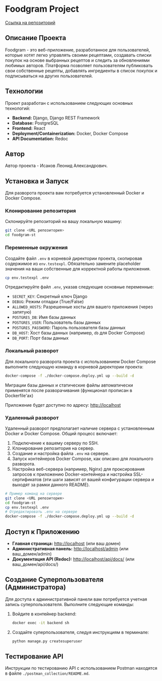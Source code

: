 # Foodgram Project
[Ссылка на репозиторий](https://github.com/Peygy/foodgram-st)

## Описание Проекта

Foodgram - это веб-приложение, разработанное для пользователей, которые хотят легко управлять своими рецептами, создавать списки покупок на основе выбранных рецептов и следить за обновлениями любимых авторов. Платформа позволяет пользователям публиковать свои собственные рецепты, добавлять ингредиенты в список покупок и подписываться на других пользователей.

## Технологии

Проект разработан с использованием следующих основных технологий:

*   **Backend:** Django, Django REST Framework
*   **Database:** PostgreSQL
*   **Frontend:** React
*   **Deployment/Containerization:** Docker, Docker Compose
*   **API Documentation:** Redoc

## Автор

Автор проекта - Исаков Леонид Александрович.

## Установка и Запуск

Для разворота проекта вам потребуется установленный Docker и Docker Compose.

### Клонирование репозитория

Склонируйте репозиторий на вашу локальную машину:

```bash
git clone <URL репозитория>
cd foodgram-st
```

### Переменные окружения

Создайте файл `.env` в корневой директории проекта, скопировав содержимое из `env.testexpl`. Обязательно замените placeholder значения на ваши собственные для корректной работы приложения.

```bash
cp env.testexpl .env
```

Отредактируйте файл `.env`, указав следующие основные переменные:

*   `SECRET_KEY`: Секретный ключ Django
*   `DEBUG`: Режим отладки (True/False)
*   `ALLOWED_HOSTS`: Разрешенные хосты для вашего приложения (через запятую)
*   `POSTGRES_DB`: Имя базы данных
*   `POSTGRES_USER`: Пользователь базы данных
*   `POSTGRES_PASSWORD`: Пароль пользователя базы данных
*   `DB_HOST`: Хост базы данных (например, `db` для Docker Compose)
*   `DB_PORT`: Порт базы данных

### Локальный разворот

Для локального разворота проекта с использованием Docker Compose выполните следующую команду в корневой директории проекта:

```bash
docker-compose -f ./docker-compose.deploy.yml up --build -d
```

Миграции базы данных и статические файлы автоматически применятся после разворачивания (функционал прописан в Dockerfile'ах)

Приложение будет доступно по адресу: [http://localhost](http://localhost)

### Удаленный разворот

Удаленный разворот предполагает наличие сервера с установленным Docker и Docker Compose. Общий процесс включает:

1.  Подключение к вашему серверу по SSH.
2.  Клонирование репозитория на сервер.
3.  Создание и настройка файла `.env` на сервере.
4.  Запуск контейнеров Docker Compose, как описано для локального разворота.
5.  Настройка веб-сервера (например, Nginx) для проксирования запросов к приложению Docker-контейнера и настройка SSL-сертификатов (эти шаги зависят от вашей конфигурации сервера и выходят за рамки данного README).

```bash
# Пример команд на сервере
git clone <URL репозитория>
cd foodgram-st
cp env.testexpl .env
# Отредактировать .env на сервере
docker-compose -f ./docker-compose.deploy.yml up --build -d
```

## Доступ к Приложению

*   **Главная страница:** [http://localhost](http://localhost) (или ваш домен)
*   **Административная панель:** [http://localhost/admin](http://localhost/admin) (или ваш_домен/admin)
*   **Документация API (Redoc):** [http://localhost/api/docs/](http://localhost/api/docs/) (или ваш_домен/api/docs/)

## Создание Суперпользователя (Администратора)

Для доступа к административной панели вам потребуется учетная запись суперпользователя. Выполните следующие команды:

1.  Войдите в контейнер backend:
    ```bash
    docker exec -it backend sh
    ```

2.  Создайте суперпользователя, следуя инструкциям в терминале:
    ```bash
    python manage.py createsuperuser
    ```

## Тестирование API

Инструкции по тестированию API с использованием Postman находятся в файле `./postman_collection/README.md`.
